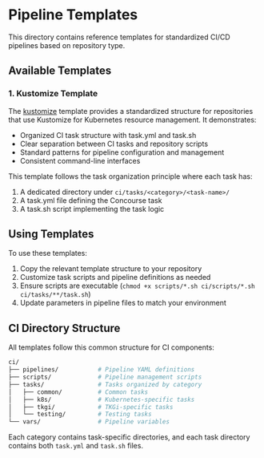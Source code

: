 # Pipeline Templates

This directory contains reference templates for standardized CI/CD pipelines based on repository type.

## Available Templates

### 1. Kustomize Template

The [kustomize](./kustomize) template provides a standardized structure for repositories that use Kustomize for Kubernetes resource management. It demonstrates:

- Organized CI task structure with task.yml and task.sh
- Clear separation between CI tasks and repository scripts
- Standard patterns for pipeline configuration and management
- Consistent command-line interfaces

This template follows the task organization principle where each task has:
1. A dedicated directory under `ci/tasks/<category>/<task-name>/`
2. A task.yml file defining the Concourse task
3. A task.sh script implementing the task logic

## Using Templates

To use these templates:

1. Copy the relevant template structure to your repository
2. Customize task scripts and pipeline definitions as needed
3. Ensure scripts are executable (`chmod +x scripts/*.sh ci/scripts/*.sh ci/tasks/**/task.sh`)
4. Update parameters in pipeline files to match your environment

## CI Directory Structure

All templates follow this common structure for CI components:

```sh
ci/
├── pipelines/           # Pipeline YAML definitions
├── scripts/             # Pipeline management scripts
├── tasks/               # Tasks organized by category
│   ├── common/          # Common tasks
│   ├── k8s/             # Kubernetes-specific tasks
│   ├── tkgi/            # TKGi-specific tasks
│   └── testing/         # Testing tasks
└── vars/                # Pipeline variables
```

Each category contains task-specific directories, and each task directory contains both `task.yml` and `task.sh` files.